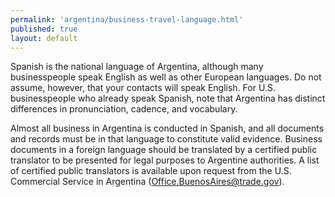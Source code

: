 ```yaml
--- 
permalink: 'argentina/business-travel-language.html' 
published: true 
layout: default
---
```

Spanish is the national language of Argentina, although many businesspeople speak English as well as other European languages. Do not assume, however, that your contacts will speak English. For U.S. businesspeople who already speak Spanish, note that Argentina has distinct differences in pronunciation, cadence, and vocabulary.

Almost all business in Argentina is conducted in Spanish, and all documents and records must be in that language to constitute valid evidence. Business documents in a foreign language should be translated by a certified public translator to be presented for legal purposes to Argentine authorities. A list of certified public translators is available upon request from the U.S. Commercial Service in Argentina ([Office.BuenosAires@trade.gov](Office.BuenosAires@trade.gov)).
